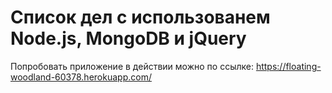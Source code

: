 # Список дел с использованем Node.js, MongoDB и jQuery

Попробовать приложение в действии можно по ссылке: https://floating-woodland-60378.herokuapp.com/
